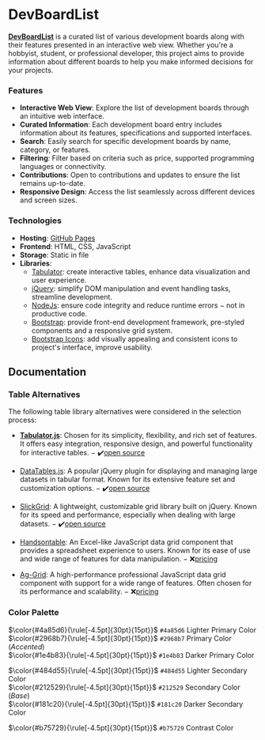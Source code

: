 # DevBoardList

[**DevBoardList**](https://frederikwolter.github.io/DevBoardList/) is a curated list of various development boards along with their features presented in an interactive web view. Whether you're a hobbyist, student, or professional developer, this project aims to provide information about different boards to help you make informed decisions for your projects.

### Features
- **Interactive Web View**: Explore the list of development boards through an intuitive web interface.
- **Curated Information**: Each development board entry includes information about its features, specifications and supported interfaces.
- **Search**: Easily search for specific development boards by name, category, or features.
- **Filtering**: Filter based on criteria such as price, supported programming languages or connectivity.
- **Contributions**: Open to contributions and updates to ensure the list remains up-to-date.
- **Responsive Design**: Access the list seamlessly across different devices and screen sizes.

### Technologies
- **Hosting**: [GitHub Pages](https://pages.github.com/)
- **Frontend**: HTML, CSS, JavaScript
- **Storage**: Static in file
- **Libraries**:
  - [Tabulator](https://tabulator.info/): create interactive tables, enhance data visualization and user experience.
  - [jQuery](https://jquery.com/): simplify DOM manipulation and event handling tasks, streamline development.
  - [NodeJs](https://nodejs.org/en): ensure code integrity and reduce runtime errors $-$ not in productive code.
  - [Bootstrap](https://getbootstrap.com/): provide front-end development framework, pre-styled components and a responsive grid system.
  - [Bootstrap Icons](https://icons.getbootstrap.com/): add visually appealing and consistent icons to project's interface, improve usability.


## Documentation

### Table Alternatives
The following table library alternatives were considered in the selection process:

- [**Tabulator.js**](https://tabulator.info/): Chosen for its simplicity, flexibility, and rich set of features. It offers easy integration, responsive design, and powerful functionality for interactive tables. $-$ ✔️[open source](https://github.com/olifolkerd/tabulator)

- [DataTables.js](https://datatables.net/): A popular jQuery plugin for displaying and managing large datasets in tabular format. Known for its extensive feature set and customization options. $-$ ✔️[open source](https://github.com/DataTables/DataTables)

- [SlickGrid](https://slickgrid.net/): A lightweight, customizable grid library built on jQuery. Known for its speed and performance, especially when dealing with large datasets. $-$ ✔️[open source](https://github.com/6pac/SlickGrid)

- [Handsontable](https://handsontable.com/): An Excel-like JavaScript data grid component that provides a spreadsheet experience to users. Known for its ease of use and wide range of features for data manipulation. $-$ ❌[pricing](https://handsontable.com/pricing)

- [Ag-Grid](https://www.ag-grid.com/): A high-performance professional JavaScript data grid component with support for a wide range of features. Often chosen for its performance and scalability. $-$ ❌[pricing](https://www.ag-grid.com/license-pricing/)

### Color Palette 
<!-- TODO change to bootsrap colors/system-->

$\color{#4a85d6}{\rule[-4.5pt]{30pt}{15pt}}$ `#4a85d6` Lighter Primary Color\
$\color{#2968b7}{\rule[-4.5pt]{30pt}{15pt}}$ `#2968b7` Primary Color (*Accented*)\
$\color{#1e4b83}{\rule[-4.5pt]{30pt}{15pt}}$ `#1e4b83` Darker Primary Color 

$\color{#484d55}{\rule[-4.5pt]{30pt}{15pt}}$ `#484d55` Lighter Secondary Color\
$\color{#212529}{\rule[-4.5pt]{30pt}{15pt}}$ `#212529` Secondary Color (*Base*)\
$\color{#181c20}{\rule[-4.5pt]{30pt}{15pt}}$ `#181c20` Darker Secondary Color

$\color{#b75729}{\rule[-4.5pt]{30pt}{15pt}}$ `#b75729` Contrast Color
